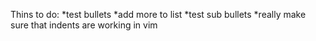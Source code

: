 Thins to do:
*test bullets
*add more to list
	*test sub bullets
		*really make sure that indents are working in vim

